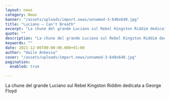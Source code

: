 ```yaml
---
layout: news
category: News
banner: "/assets/uploads/import.news/unnamed-3-640x640.jpg"
title: "Luciano – Can’t Breath"
excerpt: "La chune del grande Luciano sul Rebel Kingston Riddim dedicata a George Floyd"
quote: ""
description: "La chune del grande Luciano sul Rebel Kingston Riddim dedicata a George Floyd"
keywords: ""
date: 2021-12-06T00:00:00.000+01:00
author: "Haile Anbessa"
cover: "/assets/uploads/import.news/unnamed-3-640x640.jpg"
pagination:
  enabled: true

---
```


La chune del grande Luciano sul Rebel Kingston Riddim dedicata a George Floyd